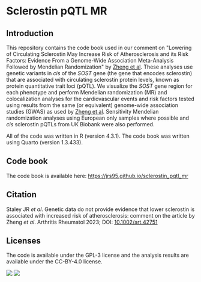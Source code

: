 # Sclerostin pQTL MR

## Introduction

This repository contains the code book used in our comment on "Lowering of Circulating Sclerostin May Increase Risk of Atherosclerosis and its Risk Factors: Evidence From a Genome-Wide Association Meta-Analysis Followed by Mendelian Randomization" by [Zheng et al](https://pubmed.ncbi.nlm.nih.gov/37096546/). These analyses use genetic variants in *cis* of the *SOST* gene (the gene that encodes sclerostin) that are associated with circulating sclerostin protein levels, known as protein quantitative trait loci (pQTL). We visualize the *SOST* gene region for each phenotype and perform Mendelian randomization (MR) and colocalization analyses for the cardiovascular events and risk factors tested using results from the same (or equivalent) genome-wide association studies (GWAS) as used by [Zheng et al](https://pubmed.ncbi.nlm.nih.gov/37096546/). Sensitivity Mendelian randomization analyses using European only samples where possible and *cis* sclerostin pQTLs from UK Biobank were also performed.  

All of the code was written in R (version 4.3.1). The code book was written using Quarto (version 1.3.433).  

## Code book

The code book is available here: https://jrs95.github.io/sclerostin_pqtl_mr

## Citation

Staley JR *et al*. Genetic data do not provide evidence that lower sclerostin is associated with increased risk of atherosclerosis: comment on the article by Zheng *et al*. Arthritis Rheumatol 2023; DOI: [10.1002/art.42751](https://acrjournals.onlinelibrary.wiley.com/doi/10.1002/art.42751)  

## Licenses

The code is available under the GPL-3 license and the analysis results are available under the CC-BY-4.0 license. 

[![](https://img.shields.io/badge/Code-GPL--3-BD0000.svg)](https://www.gnu.org/licenses/gpl-3.0.en.html) [![](https://img.shields.io/badge/Data-CC--BY--4.0-00AFD4.svg)](https://creativecommons.org/licenses/by/4.0/)
